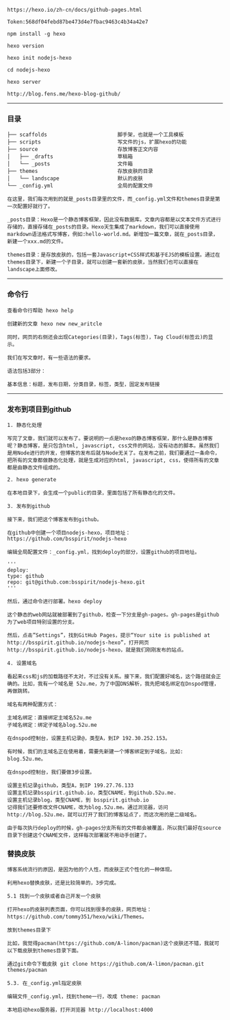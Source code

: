     
    https://hexo.io/zh-cn/docs/github-pages.html
    
    Token:568df04febd87be473d4e7fbac9463c4b34a42e7
    
    npm install -g hexo

    hexo version

    hexo init nodejs-hexo

    cd nodejs-hexo

    hexo server

    http://blog.fens.me/hexo-blog-github/

---
    
### 目录

    ├── scaffolds                       脚手架，也就是一个工具模板
    ├── scripts                         写文件的js，扩展hexo的功能
    ├── source                          存放博客正文内容
    │   ├── _drafts                     草稿箱
    │   └── _posts                      文件箱
    ├── themes                          存放皮肤的目录
    │   └── landscape                   默认的皮肤
    └── _config.yml                     全局的配置文件

    在这里，我们每次用到的就是_posts目录里的文件，而_config.yml文件和themes目录是第一次配置好就行了。

    _posts目录：Hexo是一个静态博客框架，因此没有数据库。文章内容都是以文本文件方式进行存储的，直接存储在_posts的目录。Hexo天生集成了markdown，我们可以直接使用markdown语法格式写博客，例如:hello-world.md。新增加一篇文章，就在_posts目录，新建一个xxx.md的文件。

    themes目录：是存放皮肤的，包括一套Javascript+CSS样式和基于EJS的模板设置。通过在themes目录下，新建一个子目录，就可以创建一套新的皮肤，当然我们也可以直接在landscape上面修改。

---
### 命令行

    查看命令行帮助 hexo help

    创建新的文章 hexo new new_aritcle

    同时，网页的右侧还会出现Categories(目录)，Tags(标签)，Tag Cloud(标签云)的显示。

    我们在写文章时，有一些语法的要求。

    语法包括3部分：

    基本信息：标题，发布日期，分类目录，标签，类型，固定发布链接

---

###  发布到项目到github

    1. 静态化处理

    写完了文章，我们就可以发布了。要说明的一点是hexo的静态博客框架，那什么是静态博客呢？静态博客，是只包含html, javascript, css文件的网站，没有动态的脚本。虽然我们是用Node进行的开发，但博客的发布后就与Node无关了。在发布之前，我们要通过一条命令，把所有的文章都做静态化处理，就是生成对应的html, javascript, css，使得所有的文章都是由静态文件组成的。

    2. hexo generate

    在本地目录下，会生成一个public的目录，里面包括了所有静态化的文件。

    3. 发布到github

    接下来，我们把这个博客发布到github。

    在github中创建一个项目nodejs-hexo，项目地址：https://github.com/bsspirit/nodejs-hexo

    编辑全局配置文件：_config.yml，找到deploy的部分，设置github的项目地址。

    '''
    deploy:
    type: github
    repo: git@github.com:bsspirit/nodejs-hexo.git
    '''

    然后，通过命令进行部署。hexo deploy

    这个静态的web网站就被部署到了github，检查一下分支是gh-pages。gh-pages是github为了web项目特别设置的分支。

    然后，点击”Settings”，找到GitHub Pages，提示“Your site is published at http://bsspirit.github.io/nodejs-hexo”，打开网页 http://bsspirit.github.io/nodejs-hexo，就是我们刚刚发布的站点。

    4. 设置域名

    看起来css和js的加载路径不太对，不过没有关系。接下来，我们配置好域名，这个路径就会正确的。比如，我有一个域名是 52u.me，为了中国DNS解析，我先把域名绑定在Dnspod管理，再做跳转。

    域名有两种配置方式：

    主域名绑定：直接绑定主域名52u.me
    子域名绑定：绑定子域名blog.52u.me

    在dnspod控制台，设置主机记录@，类型A，到IP 192.30.252.153。

    有时候，我们的主域名正在使用着，需要先新建一个博客绑定到子域名，比如: blog.52u.me。

    在dnspod控制台，我们要做3步设置。

    设置主机记录github，类型A，到IP 199.27.76.133
    设置主机记录bsspirit.github.io，类型CNAME，到github.52u.me.
    设置主机记录blog，类型CNAME，到 bsspirit.github.io
    记得我们还要修改文件CNAME，改为blog.52u.me。通过浏览器，访问http://blog.52u.me，就可以打开了我们的博客站点了，而这次用的是二级域名。

    由于每次执行deploy的时候，gh-pages分支所有的文件都会被覆盖，所以我们最好在source目录下创建这个CNAME文件，这样每次部署就不用动手创建了。


### 替换皮肤    

    博客系统流行的原因，是因为他的个人性，而皮肤正式个性化的一种体现。

    利用hexo替换皮肤，还是比较简单的，3步完成。

    5.1 找到一个皮肤或者自己开发一个皮肤

    打开hexo的皮肤列表页面，你可以找到很多的皮肤，网页地址： https://github.com/tommy351/hexo/wiki/Themes。

    放到themes目录下

    比如，我觉得pacman(https://github.com/A-limon/pacman)这个皮肤还不错，我就可以下载皮肤到themes目录下面。

    通过git命令下载皮肤 git clone https://github.com/A-limon/pacman.git themes/pacman

    5.3. 在_config.yml指定皮肤

    编辑文件_config.yml，找到theme一行，改成 theme: pacman

    本地启动hexo服务器，打开浏览器 http://localhost:4000